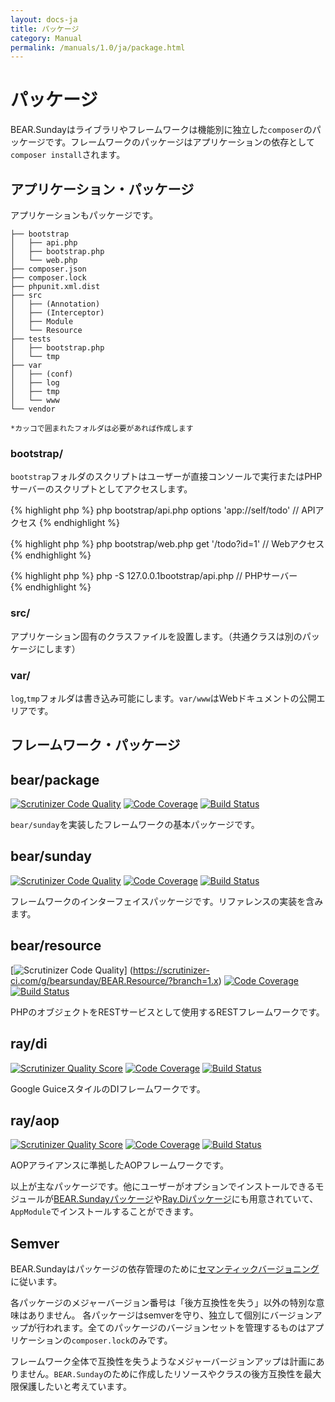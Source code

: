 ```yaml
---
layout: docs-ja
title: パッケージ
category: Manual
permalink: /manuals/1.0/ja/package.html
---
```


# パッケージ

BEAR.Sundayはライブラリやフレームワークは機能別に独立した`composer`のパッケージです。フレームワークのパッケージはアプリケーションの依存として`composer install`されます。

## アプリケーション・パッケージ

アプリケーションもパッケージです。

```
├── bootstrap 
│   ├── api.php 
│   ├── bootstrap.php
│   └── web.php
├── composer.json
├── composer.lock
├── phpunit.xml.dist
├── src
│   ├── (Annotation)
│   ├── (Interceptor)
│   ├── Module
│   └── Resource
├── tests
│   ├── bootstrap.php
│   └── tmp
├── var
│   ├── (conf)
│   ├── log
│   ├── tmp
│   └── www
└── vendor

*カッコで囲まれたフォルダは必要があれば作成します

```
### bootstrap/
`bootstrap`フォルダのスクリプトはユーザーが直接コンソールで実行またはPHPサーバーのスクリプトとしてアクセスします。

{% highlight php %}
php bootstrap/api.php options 'app://self/todo' // APIアクセス
{% endhighlight %}

{% highlight php %}
php bootstrap/web.php get '/todo?id=1' // Webアクセス
{% endhighlight %}

{% highlight php %}
php -S 127.0.0.1bootstrap/api.php // PHPサーバー    
{% endhighlight %}

### src/

アプリケーション固有のクラスファイルを設置します。（共通クラスは別のパッケージにします）

### var/
`log`,`tmp`フォルダは書き込み可能にします。`var/www`はWebドキュメントの公開エリアです。

## フレームワーク・パッケージ

## bear/package
[![Scrutinizer Code Quality](https://scrutinizer-ci.com/g/bearsunday/BEAR.Package/badges/quality-score.png?b=1.x)](https://scrutinizer-ci.com/g/bearsunday/BEAR.Package/?branch=1.x)
[![Code Coverage](https://scrutinizer-ci.com/g/bearsunday/BEAR.Package/badges/coverage.png?b=1.x)](https://scrutinizer-ci.com/g/bearsunday/BEAR.Package/?branch=1.x)
[![Build Status](https://travis-ci.org/bearsunday/BEAR.Package.svg?branch=1.x)](https://travis-ci.org/bearsunday/BEAR.Package)


`bear/sunday`を実装したフレームワークの基本パッケージです。

## bear/sunday 
[![Scrutinizer Code Quality](https://scrutinizer-ci.com/g/bearsunday/BEAR.Sunday/badges/quality-score.png?b=1.x)](https://scrutinizer-ci.com/g/bearsunday/BEAR.Sunday/?branch=1.x)
[![Code Coverage](https://scrutinizer-ci.com/g/bearsunday/BEAR.Sunday/badges/coverage.png?b=1.x)](https://scrutinizer-ci.com/g/bearsunday/BEAR.Sunday/?branch=1.x)
[![Build Status](https://travis-ci.org/bearsunday/BEAR.Sunday.svg?branch=1.x)](https://travis-ci.org/bearsunday/BEAR.Sunday?branch=1.x)

フレームワークのインターフェイスパッケージです。リファレンスの実装を含みます。

## bear/resource
[![Scrutinizer Code Quality](https://scrutinizer-ci.com/g/bearsunday/BEAR.Resource/badges/quality-score.png?b=1.x)]
(https://scrutinizer-ci.com/g/bearsunday/BEAR.Resource/?branch=1.x) [![Code Coverage](https://scrutinizer-ci.com/g/bearsunday/BEAR.Resource/badges/coverage.png?b=1.x)](https://scrutinizer-ci.com/g/bearsunday/BEAR.Resource/?branch=develop-2)
[![Build Status](https://travis-ci.org/bearsunday/BEAR.Resource.svg?branch=1.x)](https://travis-ci.org/bearsunday/BEAR.Resource)

PHPのオブジェクトをRESTサービスとして使用するRESTフレームワークです。

## ray/di
 [![Scrutinizer Quality Score](https://scrutinizer-ci.com/g/ray-di/Ray.Di/badges/quality-score.png?b=2.x)](https://scrutinizer-ci.com/g/ray-di/Ray.Di/)
 [![Code Coverage](https://scrutinizer-ci.com/g/ray-di/Ray.Di/badges/coverage.png?b=2.x)](https://scrutinizer-ci.com/g/ray-di/Ray.Di/)
 [![Build Status](https://secure.travis-ci.org/ray-di/Ray.Di.png?b=2.x)](http://travis-ci.org/ray-di/Ray.Di)
  
Google GuiceスタイルのDIフレームワークです。

## ray/aop
 [![Scrutinizer Quality Score](https://scrutinizer-ci.com/g/ray-di/Ray.Aop/badges/quality-score.png?b=2.x)](https://scrutinizer-ci.com/g/ray-di/Ray.Aop/)
 [![Code Coverage](https://scrutinizer-ci.com/g/ray-di/Ray.Aop/badges/coverage.png?b=2.x)](https://scrutinizer-ci.com/g/ray-di/Ray.Aop/)
 [![Build Status](https://secure.travis-ci.org/ray-di/Ray.Aop.png?b=2.x)](http://travis-ci.org/ray-di/Ray.Aop) 
 
AOPアライアンスに準拠したAOPフレームワークです。


以上が主なパッケージです。他にユーザーがオプションでインストールできるモジュールが[BEAR.Sundayパッケージ](https://github.com/bearsunday)や[Ray.Diパッケージ](https://github.com/ray-di)にも用意されていて、
`AppModule`でインストールすることができます。

## Semver

BEAR.Sundayはパッケージの依存管理のために[セマンティックバージョニング](http://semver.org/lang/ja/)に従います。

各パッケージのメジャーバージョン番号は「後方互換性を失う」以外の特別な意味はありません。
各パッケージはsemverを守り、独立して個別にバージョンアップが行われます。全てのパッケージのバージョンセットを管理するものはアプリケーションの`composer.lock`のみです。

フレームワーク全体で互換性を失うようなメジャーバージョンアップは計画にありません。`BEAR.Sunday`のために作成したリソースやクラスの後方互換性を最大限保護したいと考えています。

